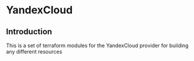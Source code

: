 # YandexCloud

## Introduction

This is a set of terraform modules for the YandexCloud provider for building any different resources
